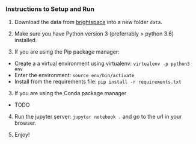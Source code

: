 ### Instructions to Setup and Run

1. Download the data from [brightspace](https://brightspace.tudelft.nl/d2l/le/content/196960/Home?itemIdentifier=D2L.LE.Content.ContentObject.ModuleCO-1658536) into a new folder `data`.

2. Make sure you have Python version 3 (preferrably > python 3.6) installed.

2. If you are using the Pip package manager:

- Create a a virtual environment using virtualenv: `virtualenv -p python3 env`
- Enter the environment: `source env/bin/activate`
- Install from the requirements file: `pip install -r requirements.txt`

3. If you are using the Conda package manager

- TODO

4. Run the jupyter server: `jupyter notebook .` and go to the url in your browser.

5. Enjoy!